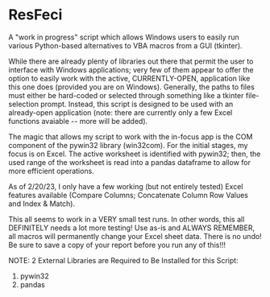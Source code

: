 # ResFeci

A "work in progress" script which allows Windows users to easily run various Python-based alternatives to VBA macros from a GUI (tkinter).

While there are already plenty of libraries out there that permit the user to interface with Windows applications; very few of them appear to offer
the option to easily work with the active, CURRENTLY-OPEN, application like this one does (provided you are on Windows).  Generally, the paths 
to files must either be hard-coded or selected through something like a tkinter file-selection prompt. Instead, this script is designed to be used with 
an already-open application (note: there are currently only a few Excel functions avaiable -- more will be added).

The magic that allows my script to work with the in-focus app is the COM component of the pywin32 library (win32com).  For the initial stages, my focus 
is on Excel. The active worksheet is identified with pywin32; then, the used range of the worksheet is read into a pandas dataframe to allow for more efficient operations.  

As of 2/20/23, I only have a few working (but not entirely tested) Excel features available (Compare Columns; Concatenate Column Row Values and Index & Match). 

This all seems to work in a VERY small test runs. In other words, this all DEFINITELY needs a lot more testing! Use as-is and ALWAYS REMEMBER, all macros 
will permanently change your Excel sheet data.  There is no undo! Be sure to save a copy of your report before you run any of this!!!

NOTE: 2 External Libraries are Required to Be Installed for this Script: 

1) pywin32
2) pandas


